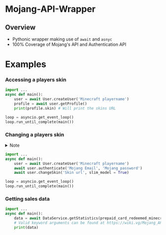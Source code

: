 # Mojang-API-Wrapper
## Overview
* Pythonic wrapper making use of `await` and `asnyc`
* 100% Coverage of Mojang's API and Authentication API

# Examples
### Accessing a players skin
```python
import ...
async def main():
    user = await User.createUser('Minecraft playername')
    profile = await user.getProfile()
    print(profile.skin) # Will print the skins URL

loop = asyncio.get_event_loop()
loop.run_until_complete(main())
```


### Changing a players skin
<details><summary>Note</summary>
<p>
Please note that Mojang's API may not trust your IP. To check if this is the case run the following code:

```python
import ...
async def main():
    user = await User.createUser('Minecraft playername')
    await user.authenticate('Mojang Email', 'Mojang password')
    await user.checkForSecurityQuestions() 
    # Will raise an error if untrusted
```

If your IP is untrusted you can complete security challenges to become trusted (I believe you only need to do this once). To get the security questions your Mojang account will need them active (refer to https://help.minecraft.net/hc/en-us/articles/360034686852-Resetting-Security-Questions). After which run `questions = await user.getSecurityQuestions()` to get the questions, and then `await user.sendSecurityAnswers(answers)` with the answers in the form refered to in the API's documentation (https://wiki.vg/Mojang_API#Send_back_the_answers).
</p>
</details>

```python
import ...
async def main():
    user = await User.createUser('Minecraft playername')
    await user.authenticate('Mojang Email', 'Mojang password')
    await user.changeSkin('Skin url', slim_model = True)

loop = asyncio.get_event_loop()
loop.run_until_complete(main())
```

### Getting sales data
```python
import ...
async def main():
    data = await DataService.getStatistics(prepaid_card_redeemed_minecraft=True)
    # Valid keyword arguments can be found at https://wiki.vg/Mojang_API#Payload_4
    print(data)
```
